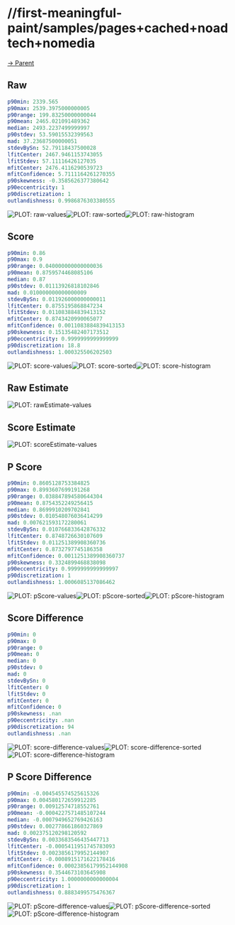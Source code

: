 
# //first-meaningful-paint/samples/pages+cached+noadtech+nomedia

[→ Parent](../..)


## Raw


```yaml
p90min: 2339.565
p90max: 2539.3975000000005
p90range: 199.83250000000044
p90mean: 2465.021091489362
median: 2493.2237499999997
p90stdev: 53.59015532399563
mad: 37.23687500000051
stdevBySn: 52.79118437500028
lfitCenter: 2467.9461153743055
lfitStdev: 57.11116426127035
mfitCenter: 2476.4116290539723
mfitConfidence: 5.7111164261270355
p90skewness: -0.3585626377380642
p90eccentricity: 1
p90discretization: 1
outlandishness: 0.9986876303380555

```

![PLOT: raw-values](./raw/values.svg)![PLOT: raw-sorted](./raw/sorted.svg)![PLOT: raw-histogram](./raw/histogram.svg)
## Score


```yaml
p90min: 0.86
p90max: 0.9
p90range: 0.040000000000000036
p90mean: 0.8759574468085106
median: 0.87
p90stdev: 0.01113926818102846
mad: 0.010000000000000009
stdevBySn: 0.011926000000000011
lfitCenter: 0.8755195868847234
lfitStdev: 0.011083884839413152
mfitCenter: 0.8743420990065077
mfitConfidence: 0.0011083884839413153
p90skewness: 0.15135482407173512
p90eccentricity: 0.9999999999999999
p90discretization: 18.8
outlandishness: 1.000325506202503

```

![PLOT: score-values](./score/values.svg)![PLOT: score-sorted](./score/sorted.svg)![PLOT: score-histogram](./score/histogram.svg)
## Raw Estimate

![PLOT: rawEstimate-values](./rawEstimate/values.svg)
## Score Estimate

![PLOT: scoreEstimate-values](./scoreEstimate/values.svg)
## P Score


```yaml
p90min: 0.8605128753384825
p90max: 0.8993607699191268
p90range: 0.038847894580644304
p90mean: 0.8754352249256415
median: 0.8699910209702841
p90stdev: 0.010548076036414299
mad: 0.007621593172280061
stdevBySn: 0.010766833642876332
lfitCenter: 0.8748726630107609
lfitStdev: 0.011251389908360736
mfitCenter: 0.8732797745186358
mfitConfidence: 0.0011251389908360737
p90skewness: 0.3324899468838098
p90eccentricity: 0.9999999999999997
p90discretization: 1
outlandishness: 1.0006085137086462

```

![PLOT: pScore-values](./pScore/values.svg)![PLOT: pScore-sorted](./pScore/sorted.svg)![PLOT: pScore-histogram](./pScore/histogram.svg)
## Score Difference


```yaml
p90min: 0
p90max: 0
p90range: 0
p90mean: 0
median: 0
p90stdev: 0
mad: 0
stdevBySn: 0
lfitCenter: 0
lfitStdev: 0
mfitCenter: 0
mfitConfidence: 0
p90skewness: .nan
p90eccentricity: .nan
p90discretization: 94
outlandishness: .nan

```

![PLOT: score-difference-values](./score-difference/values.svg)![PLOT: score-difference-sorted](./score-difference/sorted.svg)![PLOT: score-difference-histogram](./score-difference/histogram.svg)
## P Score Difference


```yaml
p90min: -0.004545574525615326
p90max: 0.004580172659912285
p90range: 0.00912574718552761
p90mean: -0.0004227571485107244
median: -0.0007949652769426163
p90stdev: 0.002778661860327869
mad: 0.002375120298120592
stdevBySn: 0.0033683546435447713
lfitCenter: -0.0005411951745783093
lfitStdev: 0.0023856179952144907
mfitCenter: -0.0008915171622178416
mfitConfidence: 0.00023856179952144908
p90skewness: 0.3544673103645908
p90eccentricity: 1.0000000000000004
p90discretization: 1
outlandishness: 0.8883499575476367

```

![PLOT: pScore-difference-values](./pScore-difference/values.svg)![PLOT: pScore-difference-sorted](./pScore-difference/sorted.svg)![PLOT: pScore-difference-histogram](./pScore-difference/histogram.svg)